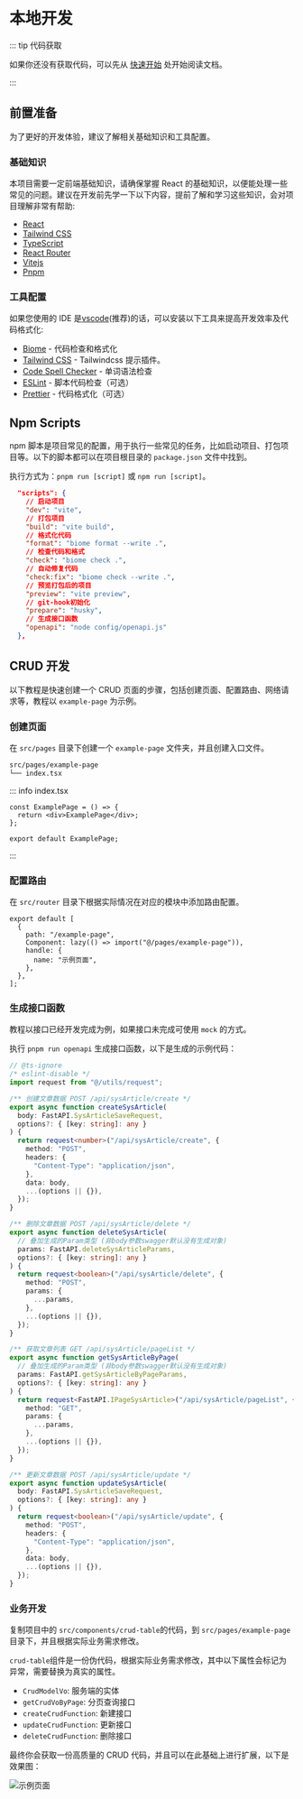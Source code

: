 # 本地开发

::: tip 代码获取

如果你还没有获取代码，可以先从 [快速开始](../guide/getting-started.md) 处开始阅读文档。

:::

## 前置准备

为了更好的开发体验，建议了解相关基础知识和工具配置。

### 基础知识

本项目需要一定前端基础知识，请确保掌握 React 的基础知识，以便能处理一些常见的问题。建议在开发前先学一下以下内容，提前了解和学习这些知识，会对项目理解非常有帮助:

- [React](https://react.dev/)
- [Tailwind CSS](https://tailwindcss.com/)
- [TypeScript](https://www.typescriptlang.org/)
- [React Router](https://reactrouter.com/)
- [Vitejs](https://vitejs.dev/)
- [Pnpm](https://pnpm.io/)

### 工具配置

如果您使用的 IDE 是[vscode](https://code.visualstudio.com/)(推荐)的话，可以安装以下工具来提高开发效率及代码格式化:

- [Biome](https://marketplace.visualstudio.com/items?itemName=biomejs.biome) - 代码检查和格式化
- [Tailwind CSS](https://marketplace.visualstudio.com/items?itemName=bradlc.vscode-tailwindcss) - Tailwindcss 提示插件。
- [Code Spell Checker](https://marketplace.visualstudio.com/items?itemName=streetsidesoftware.code-spell-checker) - 单词语法检查
- [ESLint](https://marketplace.visualstudio.com/items?itemName=dbaeumer.vscode-eslint) - 脚本代码检查（可选）
- [Prettier](https://marketplace.visualstudio.com/items?itemName=esbenp.prettier-vscode) - 代码格式化（可选）

## Npm Scripts

npm 脚本是项目常见的配置，用于执行一些常见的任务，比如启动项目、打包项目等。以下的脚本都可以在项目根目录的 `package.json` 文件中找到。

执行方式为：`pnpm run [script]` 或 `npm run [script]`。

```json
  "scripts": {
    // 启动项目
    "dev": "vite",
    // 打包项目
    "build": "vite build",
    // 格式化代码
    "format": "biome format --write .",
    // 检查代码和格式
    "check": "biome check .",
    // 自动修复代码
    "check:fix": "biome check --write .",
    // 预览打包后的项目
    "preview": "vite preview",
    // git-hook初始化
    "prepare": "husky",
    // 生成接口函数
    "openapi": "node config/openapi.js"
  },
```

## CRUD 开发

以下教程是快速创建一个 CRUD 页面的步骤，包括创建页面、配置路由、网络请求等，教程以 `example-page` 为示例。

### 创建页面

在 `src/pages` 目录下创建一个 `example-page` 文件夹，并且创建入口文件。

```bash
src/pages/example-page
└── index.tsx
```

::: info index.tsx

```tsx
const ExamplePage = () => {
  return <div>ExamplePage</div>;
};

export default ExamplePage;
```

:::

### 配置路由

在 `src/router` 目录下根据实际情况在对应的模块中添加路由配置。

```tsx
export default [
  {
    path: "/example-page",
    Component: lazy(() => import("@/pages/example-page")),
    handle: {
      name: "示例页面",
    },
  },
];
```

### 生成接口函数

教程以接口已经开发完成为例，如果接口未完成可使用 `mock` 的方式。

执行 `pnpm run openapi` 生成接口函数，以下是生成的示例代码：

```ts
// @ts-ignore
/* eslint-disable */
import request from "@/utils/request";

/** 创建文章数据 POST /api/sysArticle/create */
export async function createSysArticle(
  body: FastAPI.SysArticleSaveRequest,
  options?: { [key: string]: any }
) {
  return request<number>("/api/sysArticle/create", {
    method: "POST",
    headers: {
      "Content-Type": "application/json",
    },
    data: body,
    ...(options || {}),
  });
}

/** 删除文章数据 POST /api/sysArticle/delete */
export async function deleteSysArticle(
  // 叠加生成的Param类型 (非body参数swagger默认没有生成对象)
  params: FastAPI.deleteSysArticleParams,
  options?: { [key: string]: any }
) {
  return request<boolean>("/api/sysArticle/delete", {
    method: "POST",
    params: {
      ...params,
    },
    ...(options || {}),
  });
}

/** 获取文章列表 GET /api/sysArticle/pageList */
export async function getSysArticleByPage(
  // 叠加生成的Param类型 (非body参数swagger默认没有生成对象)
  params: FastAPI.getSysArticleByPageParams,
  options?: { [key: string]: any }
) {
  return request<FastAPI.IPageSysArticle>("/api/sysArticle/pageList", {
    method: "GET",
    params: {
      ...params,
    },
    ...(options || {}),
  });
}

/** 更新文章数据 POST /api/sysArticle/update */
export async function updateSysArticle(
  body: FastAPI.SysArticleSaveRequest,
  options?: { [key: string]: any }
) {
  return request<boolean>("/api/sysArticle/update", {
    method: "POST",
    headers: {
      "Content-Type": "application/json",
    },
    data: body,
    ...(options || {}),
  });
}
```

### 业务开发

复制项目中的 `src/components/crud-table`的代码，到 `src/pages/example-page` 目录下，并且根据实际业务需求修改。

`crud-table`组件是一份伪代码，根据实际业务需求修改，其中以下属性会标记为异常，需要替换为真实的属性。

- `CrudModelVo`: 服务端的实体
- `getCrudVoByPage`: 分页查询接口
- `createCrudFunction`: 新建接口
- `updateCrudFunction`: 更新接口
- `deleteCrudFunction`: 删除接口

最终你会获取一份高质量的 CRUD 代码，并且可以在此基础上进行扩展，以下是效果图：

![示例页面](/development.png)
